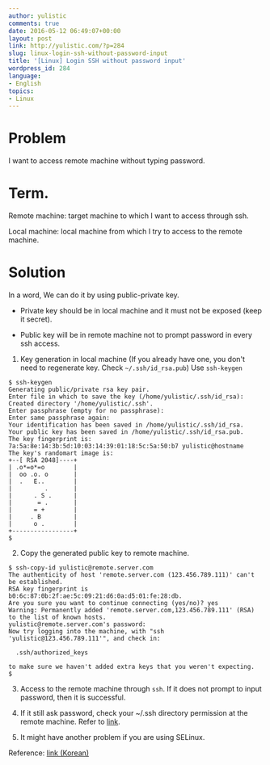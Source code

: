 ```yaml
---
author: yulistic
comments: true
date: 2016-05-12 06:49:07+00:00
layout: post
link: http://yulistic.com/?p=284
slug: linux-login-ssh-without-password-input
title: '[Linux] Login SSH without password input'
wordpress_id: 284
language:
- English
topics:
- Linux
---
```


# Problem


I want to access remote machine without typing password.


# Term.


Remote machine: target machine to which I want to access through ssh.

Local machine: local machine from which I try to access to the remote machine.


# Solution


In a word, We can do it by using public-private key.



	
  * Private key should be in local machine and it must not be exposed (keep it secret).

	
  * Public key will be in remote machine not to prompt password in every ssh access.



	
  1. Key generation in local machine
(If you already have one, you don't need to regenerate key. Check `~/.ssh/id_rsa.pub`)
Use ``ssh-keygen
``

    
    $ ssh-keygen
    Generating public/private rsa key pair.
    Enter file in which to save the key (/home/yulistic/.ssh/id_rsa): 
    Created directory '/home/yulistic/.ssh'.
    Enter passphrase (empty for no passphrase): 
    Enter same passphrase again: 
    Your identification has been saved in /home/yulistic/.ssh/id_rsa.
    Your public key has been saved in /home/yulistic/.ssh/id_rsa.pub.
    The key fingerprint is:
    7a:5a:8e:14:3b:5d:10:03:14:39:01:18:5c:5a:50:b7 yulistic@hostname
    The key's randomart image is:
    +--[ RSA 2048]----+
    | .o*=o*=o        |
    |  oo .o. o       |
    |  .   E..        |
    |         .       |
    |      . S .      |
    |       = .       |
    |      = +        |
    |     . B         |
    |      o .        |
    +-----------------+ 
    $




	
  2. Copy the generated public key to remote machine.

    
    $ ssh-copy-id yulistic@remote.server.com
    The authenticity of host 'remote.server.com (123.456.789.111)' can't be established.
    RSA key fingerprint is b0:6c:87:0b:2f:ae:5c:09:21:d6:0a:d5:01:fe:28:db.
    Are you sure you want to continue connecting (yes/no)? yes
    Warning: Permanently added 'remote.server.com,123.456.789.111' (RSA) to the list of known hosts.
    yulistic@remote.server.com's password: 
    Now try logging into the machine, with "ssh 'yulistic@123.456.789.111'", and check in:
    
      .ssh/authorized_keys
    
    to make sure we haven't added extra keys that you weren't expecting.
    $




	
  3. Access to the remote machine through `ssh`. If it does not prompt to input password, then it is successful.

	
  4. If it still ask password, check your ~/.ssh directory permission at the remote machine. Refer to [link](http://www.openssh.org/faq.html#3.14).

	
  5. It might have another problem if you are using SELinux.


Reference: [link (Korean)](http://lesstif.com/pages/viewpage.action?pageId=12943452)
